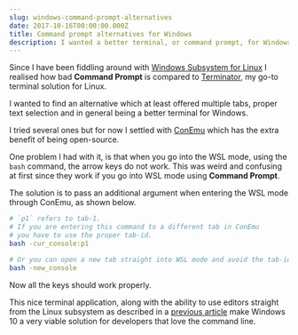 ```yaml
---
slug: windows-command-prompt-alternatives
date: 2017-10-16T00:00:00.000Z
title: Command prompt alternatives for Windows
description: I wanted a better terminal, or command prompt, for Windows so I installed ConEmu and am really happy with it.
---
```


Since I have been fiddling around with [Windows Subsystem for Linux](https://msdn.microsoft.com/en-gb/commandline/wsl/install_guide) I realised how bad **Command Prompt** is compared to [Terminator](https://gnometerminator.blogspot.co.uk/p/introduction.html), my go-to terminal solution for Linux.

I wanted to find an alternative which at least offered multiple tabs, proper text selection and in general being a better terminal for Windows.

I tried several ones but for now I settled with [ConEmu](https://conemu.github.io/) which has the extra benefit of being open-source.

One problem I had with it, is that when you go into the WSL mode, using the ```bash``` command, the arrow keys do not work. This was weird and confusing at first since they work if you go into WSL mode using **Command Prompt**.

The solution is to pass an additional argument when entering the WSL mode through ConEmu, as shown below.

```bash
# `p1` refers to tab-1.
# If you are entering this command to a different tab in ConEmu
# you have to use the proper tab-id.
bash -cur_console:p1

# Or you can open a new tab straight into WSL mode and avoid the tab-id
bash -new_console
```

Now all the keys should work properly.

This nice terminal application, along with the ability to use editors straight from the Linux subsystem as described in a [previous article](/articles/windows-linux-subsystem-editor-setup/) make Windows 10 a very viable solution for developers that love the command line.